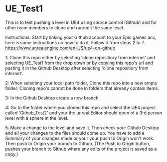 # UE_Test1
This is to test pushing a level in UE4 using source control (Github) and for other team members to clone and run/edit the same level.


Instructions:
Start by linking your Github account to your Epic games acc, here is some instructions on how to do it. Follow it from steps 2 to 7.
https://www.unrealengine.com/en-US/ue4-on-github


1:
Clone this repo either by selecting 'clone repositiory from internet' and selecting UE_Test1 from the drop down or by copying this repo's url and pasting it in the Github Desktop after selecting 'clone repositiory from internet'.

2:
When selecting your local path folder, Clone this repo into a new empty folder. Cloning repo's cannot be done in folders that already contain items.

3:
In the Github Desktop create a new branch. 

4:
Go to the folder where you cloned this repo and select the UE4 project called 'Github_Test2' and your the unreal Editor should open of a 3rd person level with a sphere in the level.

5:
Make a change to the level and save it. Then check your Github Desktop and all your changes to the files should come up. You have to add a Summary of your changes made or your your push to Origin won't work. Then push to Origin your branch to Github. (The Push to Origin button, pushes your branch to Github where any edits of the project is saved as a copy.)




